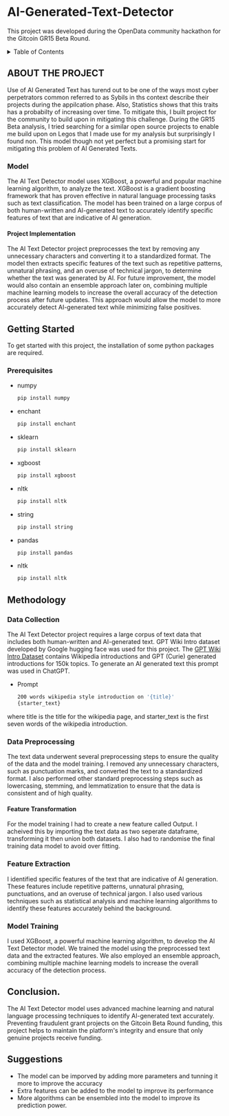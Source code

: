 # AI-Generated-Text-Detector










 This project was developed during the OpenData community hackathon for the Gitcoin GR15 Beta Round. 
   



<!-- TABLE OF CONTENTS -->
<details>
  <summary>Table of Contents</summary>
  <ol>
    <li>
      <a href="#about-the-project">About The Project</a>
      <ul>
      </ul>
    </li>
    <li>
      <a href="#getting-started">Getting Started</a>
      <ul>
        <li><a href="#prerequisites">Prerequisites</a></li>
      </ul>
    </li>
    <li><a href="Methodology">methodology</a></li>
     <li><a href="Conclusion">Conclusion</a></li>
     <li><a href="Suggestion">Suggestion</a></li>
  </ol>
</details>



## ABOUT THE PROJECT

Use of AI Generated Text has turend out to be one of the ways most cyber perpetrators common referred to as Sybils in ths context describe their projects during the appilcation phase. Also, Statistics shows that this traits has a probabilty of increasing over time. To mitigate this, I built project for the community to build upon in mitigating this challenge. During the GR15 Beta analysis, I tried searching for a similar open source projects to enable me build upon on Legos that I made use for my analysis but surprisingly I found non. This model though not yet perfect but a promising start for mitigating this problem of AI Generated Texts.

 
 ###  Model
 
The AI Text Detector model uses XGBoost, a powerful and popular machine learning algorithm, to analyze the text. XGBoost is a gradient boosting framework that has proven effective in natural language processing tasks such as text classification. The model has been trained on a large corpus of both human-written and AI-generated text to accurately identify specific features of text that are indicative of AI generation.

#### Project Implementation

The AI Text Detector project preprocesses the text by removing any unnecessary characters and converting it to a standardized format. The model then extracts specific features of the text such as repetitive patterns, unnatural phrasing, and an overuse of technical jargon, to determine whether the text was generated by AI. For future improvement, the model would also contain an ensemble approach later on, combining multiple machine learning models to increase the overall accuracy of the detection process after future updates. This approach would allow the model to more accurately detect AI-generated text while minimizing false positives.


 




<!-- GETTING STARTED -->
## Getting Started

To get started with this project, the installation of some python packages are required.

### Prerequisites

* numpy 
  ```sh
  pip install numpy 
  ```
  
* enchant
  ```sh
  pip install enchant
  ```
  
* sklearn
  ```sh
  pip install sklearn
  ```
  
* xgboost 
  ```sh
  pip install xgboost 
  ```
  
* nltk
  ```sh
  pip install nltk
  ```
  
* string
  ```sh
  pip install string
  ```
  
* pandas 
  ```sh
  pip install pandas 
  ```
  
* nltk
  ```sh
  pip install nltk
  ```



<!-- USAGE EXAMPLES -->
## Methodology

### Data Collection

The AI Text Detector project requires a large corpus of text data that includes both human-written and AI-generated text. GPT Wiki Intro dataset developed by Google hugging face was used for this project.
The [GPT Wiki Intro Dataset](https://huggingface.co/datasets/aadityaubhat/GPT-wiki-intro) contains Wikipedia introductions and GPT (Curie) generated introductions for 150k topics. To generate an AI generated text this prompt was used in ChatGPT.


* Prompt
  ```sh
  200 words wikipedia style introduction on '{title}'
  {starter_text}
  ```

where title is the title for the wikipedia page, and starter_text is the first seven words of the wikipedia introduction.

### Data Preprocessing

The text data underwent several preprocessing steps to ensure the quality of the data and the model training. I removed any unnecessary characters, such as punctuation marks, and converted the text to a standardized format. I also performed other standard preprocessing steps such as lowercasing, stemming, and lemmatization to ensure that the data is consistent and of high quality. 
   #### Feature Transformation

For the model training I had to create a new feature called Output. I acheived this by importing the text data as two seperate dataframe, transforming it then union both datasets. I also had to randomise the final training data model to avoid over fitting.

### Feature Extraction

I identified specific features of the text that are indicative of AI generation. These features include repetitive patterns, unnatural phrasing, punctuations, and an overuse of technical jargon. I also used various techniques such as statistical analysis and machine learning algorithms to identify these features accurately behind the background.

### Model Training

I used XGBoost, a powerful machine learning algorithm, to develop the AI Text Detector model. We trained the model using the preprocessed text data and the extracted features. We also employed an ensemble approach, combining multiple machine learning models to increase the overall accuracy of the detection process.

   


## Conclusion.

The AI Text Detector model uses advanced machine learning and natural language processing techniques to identify AI-generated text accurately. Preventing fraudulent grant projects on the Gitcoin Beta Round funding, this project helps to maintain the platform's integrity and ensure that only genuine projects receive funding.

## Suggestions

* The  model can be imporved by adding more parameters and tunning it more to improve the accuracy
* Extra features can be added to the model tp improve its performance
* More algorithms can be ensembled into the model to improve its prediction power.





